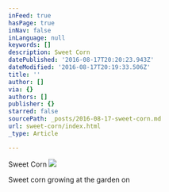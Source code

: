 ```yaml
---
inFeed: true
hasPage: true
inNav: false
inLanguage: null
keywords: []
description: Sweet Corn
datePublished: '2016-08-17T20:20:23.943Z'
dateModified: '2016-08-17T20:19:33.506Z'
title: ''
author: []
via: {}
authors: []
publisher: {}
starred: false
sourcePath: _posts/2016-08-17-sweet-corn.md
url: sweet-corn/index.html
_type: Article

---
```

Sweet Corn
![](https://the-grid-user-content.s3-us-west-2.amazonaws.com/444b1ce3-a671-4c00-a6d0-73d0af0eecac.jpg)

Sweet corn growing at the garden on
